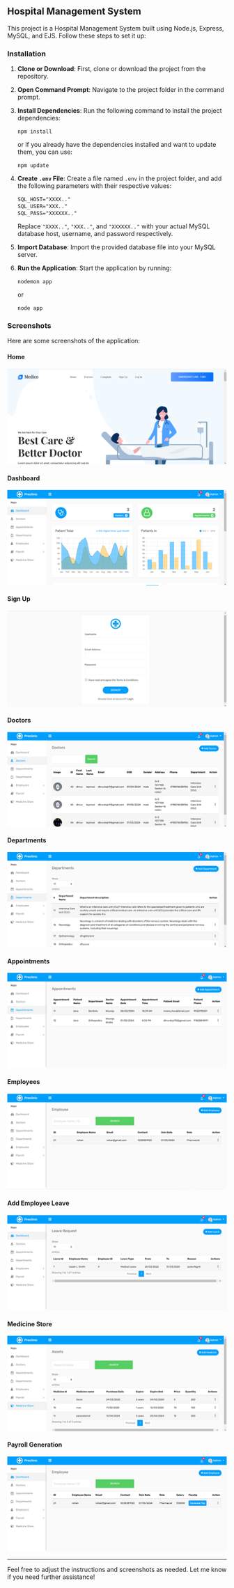 ## Hospital Management System

This project is a Hospital Management System built using Node.js, Express, MySQL, and EJS. Follow these steps to set it up:

### Installation

1. **Clone or Download**: First, clone or download the project from the repository.

2. **Open Command Prompt**: Navigate to the project folder in the command prompt.

3. **Install Dependencies**: Run the following command to install the project dependencies:
   ```
   npm install
   ```
   or if you already have the dependencies installed and want to update them, you can use:
   ```
   npm update
   ```

4. **Create `.env` File**: Create a file named `.env` in the project folder, and add the following parameters with their respective values:
   ```
   SQL_HOST="XXXX.."
   SQL_USER="XXX.."
   SQL_PASS="XXXXXX.."
   ```

   Replace `"XXXX.."`, `"XXX.."`, and `"XXXXXX.."` with your actual MySQL database host, username, and password respectively.

5. **Import Database**: Import the provided database file into your MySQL server.

6. **Run the Application**: Start the application by running:
   ```
   nodemon app
   ```
   or
   ```
   node app
   ```

### Screenshots

Here are some screenshots of the application:

#### Home
![Home](screenshot/home.png)

#### Dashboard
![Dashboard](screenshot/dashboard.png)

#### Sign Up
![Sign Up](screenshot/signup.png)

#### Doctors
![Departments](screenshot/doctors.png)

#### Departments
![Departments](screenshot/departments.png)

#### Appointments
![Departments](screenshot/appointments.png)

#### Employees
![Add Employee Leave](screenshot/employees.png)

#### Add Employee Leave
![Add Employee Leave](screenshot/leave.png)

#### Medicine Store
![Medicine Store](screenshot/store.png)

#### Payroll Generation
![Payroll Generation](screenshot/payroll.png)

---

Feel free to adjust the instructions and screenshots as needed. Let me know if you need further assistance!